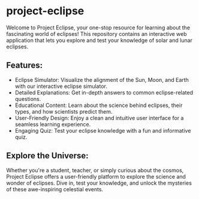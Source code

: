 # project-eclipse
Welcome to Project Eclipse, your one-stop resource for learning about the fascinating world of eclipses! This repository contains an interactive web application that lets you explore and test your knowledge of solar and lunar eclipses.

## Features:

- Eclipse Simulator: Visualize the alignment of the Sun, Moon, and Earth with our interactive eclipse simulator.
- Detailed Explanations: Get in-depth answers to common eclipse-related questions.
- Educational Content: Learn about the science behind eclipses, their types, and how scientists predict them.
- User-Friendly Design: Enjoy a clean and intuitive user interface for a seamless learning experience.
- Engaging Quiz: Test your eclipse knowledge with a fun and informative quiz.

## Explore the Universe:


Whether you're a student, teacher, or simply curious about the cosmos, Project Eclipse offers a user-friendly platform to explore the science and wonder of eclipses. Dive in, test your knowledge, and unlock the mysteries of these awe-inspiring celestial events.

